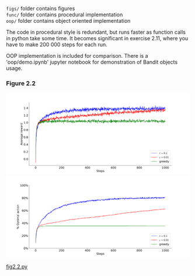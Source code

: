 `figs/` folder contains figures\
`func/` folder contains procedural implementation\
`oop/` folder contains object oriented implementation

The code in procedural style is redundant, but runs faster as function calls in python take some time.
It becomes significant in exercise 2.11, where you have to make 200 000 steps for each run.

OOP implementation is included for comparison. There is a 'oop/demo.ipynb' jupyter notebook for demonstration of Bandit objects usage.

### Figure 2.2

![fig2.2](figs/sample_average_rewards.svg)
![fig2.21](figs/sample_average_optimals.svg)

[fig2.2.py](func/fig2.2.py)
